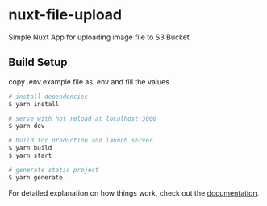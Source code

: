 # nuxt-file-upload

Simple Nuxt App for uploading image file to S3 Bucket

## Build Setup

copy .env.example file as .env and fill the values

```bash
# install dependencies
$ yarn install

# serve with hot reload at localhost:3000
$ yarn dev

# build for production and launch server
$ yarn build
$ yarn start

# generate static project
$ yarn generate
```

For detailed explanation on how things work, check out the [documentation](https://nuxtjs.org).
